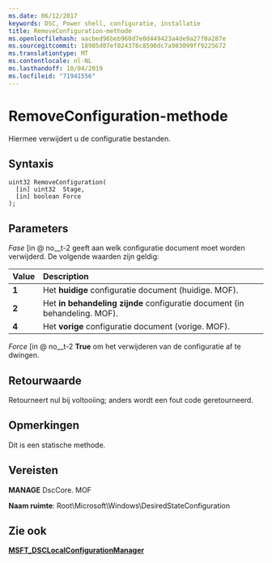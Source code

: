 ```yaml
---
ms.date: 06/12/2017
keywords: DSC, Power shell, configuratie, installatie
title: RemoveConfiguration-methode
ms.openlocfilehash: aacbed96beb960d7e0d449423a4de9a27f0a287e
ms.sourcegitcommit: 18985d07ef024378c8590dc7a983099ff9225672
ms.translationtype: MT
ms.contentlocale: nl-NL
ms.lasthandoff: 10/04/2019
ms.locfileid: "71941556"
---
```

# <a name="removeconfiguration-method"></a>RemoveConfiguration-methode

Hiermee verwijdert u de configuratie bestanden.

## <a name="syntax"></a>Syntaxis

```mof
uint32 RemoveConfiguration(
  [in] uint32  Stage,
  [in] boolean Force
);
```

## <a name="parameters"></a>Parameters

*Fase* \[in @ no__t-2 geeft aan welk configuratie document moet worden verwijderd. De volgende waarden zijn geldig:

|Value |Description |
|:--- |:---|
|**1** | Het **huidige** configuratie document (huidige. MOF). |
|**2** | Het **in behandeling zijnde** configuratie document (in behandeling. MOF).  |
|**4** | Het **vorige** configuratie document (vorige. MOF). |

*Force* \[in @ no__t-2 **True** om het verwijderen van de configuratie af te dwingen.

## <a name="return-value"></a>Retourwaarde

Retourneert nul bij voltooiing; anders wordt een fout code geretourneerd.

## <a name="remarks"></a>Opmerkingen

Dit is een statische methode.

## <a name="requirements"></a>Vereisten

**MANAGE** DscCore. MOF

**Naam ruimte**: Root\Microsoft\Windows\DesiredStateConfiguration

## <a name="see-also"></a>Zie ook

[**MSFT_DSCLocalConfigurationManager**](msft-dsclocalconfigurationmanager.md)
